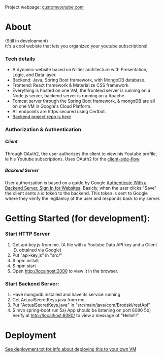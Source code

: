 Project webpage: [customyoutube.com](https://customyoutube.com)

# About  

(Still in development)  
It's a cool webiste that lets you organized your youtube subscriptions!  
### Tech details  
- A dynamic website based on N-tier architecture with Presentation, Logic, and Data layer.  
- Backend: Java, Spring Boot framework, with MongoDB database.  
- Frontend: React framework & Materialize CSS framework.  
- Everything is hosted on one VM; the frontend server is running on a Node.js server, backend server is running on a Apache
- Tomcat server through the Spring Boot framework, & mongoDB are all on one VM in Google's Cloud Platform.  
- All endpoints are https secured using Certbot.  
- [Backend project repo is here](https://github.com/Brodski/customyoutube-backend)


### Authorization & Authentication  
##### Client  
Through OAuth2, the user authorizes the client to view his Youtube profile, ie his Youtube subscriptions. Uses OAuth2 for the [client-side-flow](https://developers.google.com/youtube/v3/guides/auth/client-side-web-apps)  

##### Backend Server
User authorization is based on a guide by Google [Authenticate With a Backend Server, Sign In for Websites](https://developers.google.com/identity/sign-in/web/server-side-flow). Basicly, when the user clicks "Save" the client sents a id token to the backend. This token is sent to Google where they verify the legitamcy of the user and responds back to my server.



# Getting Started (for development):  
  
  ### Start HTTP Server
1) Get api-key.js from me. (A file with a Youtube Data API key and a Client ID, obtained via Google)  
2) Put "api-key.js" in "src/"   
3) $ npm install   
4) $ npm start   
5) Open [http://localhost:3000](http://localhost:3000) to view it in the browser.   

  ### Start Backend Server:
1) Have mongodb installed and have its service running
2) Get ActualSecretKeys.java from me.
3) Put "ActualSecretKeys.java" in  "src/main/java/com/Brodski/restApi"
4) $ mvn spring-boot:run
5a) App should be listening on port 8080
5b) Verify at [http://localhost:8080/](http://localhost:8080/) to view a message of "Hello!!!" 

# Deployment  

[See deployment.txt for info about deploying this to your own VM](./deployment.txt)
